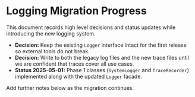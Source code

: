 # Logging Migration Progress

This document records high level decisions and status updates while introducing
the new logging system.

- **Decision:** Keep the existing `Logger` interface intact for the first
  release so external tools do not break.
- **Decision:** Write to both the legacy log files and the new trace files until
  we are confident that traces cover all use cases.
- **Status 2025-05-01:** Phase&nbsp;1 classes (`SystemLogger` and `TraceRecorder`)
  implemented along with the updated `Logger` facade.

Add further notes below as the migration continues.
